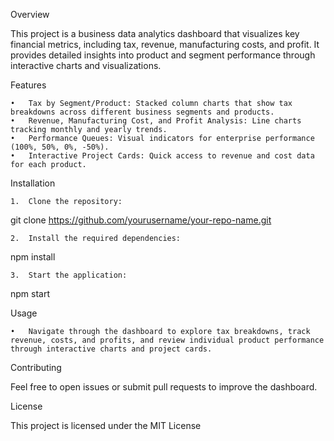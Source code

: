 Overview

This project is a business data analytics dashboard that visualizes key financial metrics, including tax, revenue, manufacturing costs, and profit. It provides detailed insights into product and segment performance through interactive charts and visualizations.

Features

	•	Tax by Segment/Product: Stacked column charts that show tax breakdowns across different business segments and products.
	•	Revenue, Manufacturing Cost, and Profit Analysis: Line charts tracking monthly and yearly trends.
	•	Performance Queues: Visual indicators for enterprise performance (100%, 50%, 0%, -50%).
	•	Interactive Project Cards: Quick access to revenue and cost data for each product.

Installation

	1.	Clone the repository:

git clone https://github.com/yourusername/your-repo-name.git


	2.	Install the required dependencies:

npm install

	3.	Start the application:

npm start

Usage

	•	Navigate through the dashboard to explore tax breakdowns, track revenue, costs, and profits, and review individual product performance through interactive charts and project cards.

Contributing

Feel free to open issues or submit pull requests to improve the dashboard.

License

This project is licensed under the MIT License
